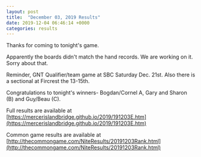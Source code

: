 ```yaml
---
layout: post
title:  "December 03, 2019 Results"
date: 2019-12-04 06:46:14 +0000
categories: results
---
```

Thanks for coming to tonight's game.

Apparently the boards didn't match the hand records. We are working on it. Sorry about that.

Reminder, GNT Qualifier/team game at SBC Saturday Dec. 21st. Also there is a sectional at Fircrest the 13-15th.

Congratulations to tonight's winners- Bogdan/Cornel A, Gary and Sharon (B) and Guy/Beau (C).

Full results are available at [https://mercerislandbridge.github.io/2019/191203E.htm](https://mercerislandbridge.github.io/2019/191203E.htm)

Common game results are available at [http://thecommongame.com/NiteResults/20191203Rank.html](http://thecommongame.com/NiteResults/20191203Rank.html)
